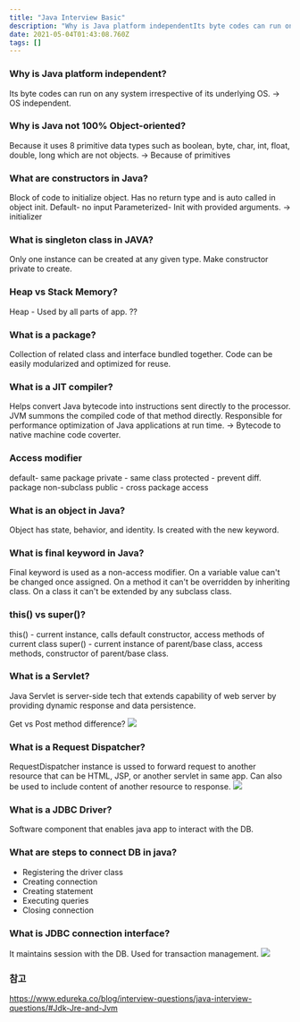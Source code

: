 ```yaml
---
title: "Java Interview Basic"
description: "Why is Java platform independentIts byte codes can run on any system irrespective of its underlying OS.- OS independent.Why is Java not 100% Object"
date: 2021-05-04T01:43:08.760Z
tags: []
---
```

### Why is Java platform independent?
Its byte codes can run on any system irrespective of its underlying OS.
-> OS independent.

### Why is Java not 100% Object-oriented?
Because it uses 8 primitive data types such as boolean, byte, char, int, float, double, long which are not objects.
-> Because of primitives

### What are constructors in Java?
Block of code to initialize object. Has no return type and is auto called in object init.
Default- no input
Parameterized- Init with provided arguments.
-> initializer

### What is singleton class in JAVA?
Only one instance can be created at any given type. Make constructor private to create.

### Heap vs Stack Memory?
Heap - Used by all parts of app.
??

### What is a package?
Collection of related class and interface bundled together. Code can be easily modularized and optimized for reuse. 

### What is a JIT compiler?
Helps convert Java bytecode into instructions sent directly to the processor. JVM summons the compiled code of that method directly. Responsible for performance optimization of Java applications at run time.
-> Bytecode to native machine code coverter.

### Access modifier
default- same package
private - same class 
protected - prevent diff. package non-subclass
public - cross package access

### What is an object in Java?
Object has state, behavior, and identity. Is created with the new keyword. 

### What is final keyword in Java?
Final keyword is used as a non-access modifier. On a variable value can't be changed once assigned. On a method it can't be overridden by inheriting class. On a class it can't be extended by any subclass class. 

### this() vs super()? 
this() - current instance, calls default constructor, access methods of current class 
super() - current instance of parent/base class, access methods, constructor of parent/base class.

### What is a Servlet?
Java Servlet is server-side tech that extends capability of web server by providing dynamic response and data persistence. 

Get vs Post method difference?
![](/velogimages/188f6872-f4e4-401e-a712-858dd8190f4f-image.png)

### What is a Request Dispatcher?
RequestDispatcher instance is ussed to forward request to another resource that can be HTML, JSP, or another servlet in same app. Can also be used to include content of another resource to response.
![](/velogimages/eff0c9e9-6258-4351-9f40-086b954d2711-image.png)

### What is a JDBC Driver?
Software component that enables java app to interact with the DB. 

### What are steps to connect DB in java?
- Registering the driver class
- Creating connection
- Creating statement
- Executing queries
- Closing connection

### What is JDBC connection interface?
It maintains session with the DB. Used for transaction management. 
![](/velogimages/ebc6f9d8-a15a-4622-81bd-85d1534eac88-image.png)


### 참고
https://www.edureka.co/blog/interview-questions/java-interview-questions/#Jdk-Jre-and-Jvm










